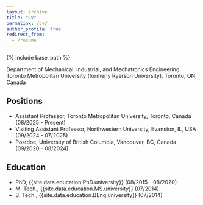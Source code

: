 ```yaml
---
layout: archive
title: "CV"
permalink: /cv/
author_profile: true
redirect_from:
  - /resume
---
```


{% include base_path %}

Department of Mechanical, Industrial, and Mechatronics Engineering <br>
Toronto Metropolitan University (formerly Ryerson University), Toronto, ON, Canada

## Positions

* Assistant Professor, Toronto Metropolitan University, Toronto, Canada (08/2025 - Present)
* Visiting Assistant Professor, Northwestern University, Evanston, IL, USA (09/2024 - 07/2025)
* Postdoc, University of British Columbia, Vancouver, BC, Canada (09/2020 - 08/2024)

## Education

* PhD, {{site.data.education.PhD.university}} (08/2015 - 08/2020)
* M. Tech., {{site.data.education.MS.university}} (07/2014)
* B. Tech., {{site.data.education.BEng.university}} (07/2014)
 
